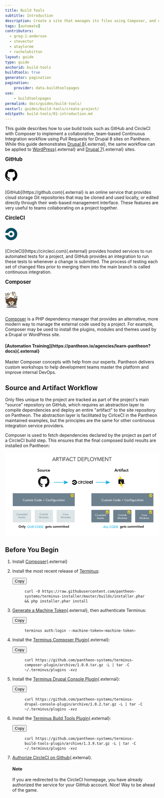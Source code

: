 ```yaml
---
title: Build Tools
subtitle: Introduction
description: Create a site that manages its files using Composer, and uses a GitHub PR workflow with Behat tests run via Circle CI.
tags: [automate]
contributors:
  - greg-1-anderson
  - stevector
  - ataylorme
  - rachelwhitton
layout: guide
type: guide
anchorid: build-tools
buildtools: true
generator: pagination
pagination:
    provider: data.buildtoolspages
use:
    - buildtoolspages
permalink: docs/guides/build-tools/
nexturl: guides/build-tools/create-project/
editpath: build-tools/01-introduction.md
---
```

This guide describes how to use build tools such as GitHub and CircleCI with Composer to implement a collaborative, team-based Continuous Integration workflow using Pull Requests for Drupal 8 sites on Pantheon. While this guide demonstrates [Drupal 8](https://github.com/pantheon-systems/example-drops-8-composer){.external}, the same workflow can be applied to [WordPress](https://github.com/pantheon-systems/example-wordpress-composer){.external} and [Drupal 7](https://github.com/pantheon-systems/example-drops-7-composer){.external} sites.

<div class="flex-panel-group">
  <div class="flex-panel-item">
    <div class="flex-panel-body">
      <div class="flex-panel-title">
        <h4 class="info" style="margin-top:10px;font-size:larger">GitHub</h3>
        <div class="pantheon-official">
          <img alt="GitHub Logo" src="/source/docs/assets/images/github-logo.svg" class="main-topic-info__plugin-image" style="max-width:40px;margin-bottom:10px!important;">
          <p class="pantheon-official"></p>
        </div>
      </div>
      <p class="topic-info__description" markdown="1">[GitHub](https://github.com){.external} is an online service that provides cloud storage Git repositories that may be cloned and used locally, or edited directly through their web-based management interface. These features are very useful to teams collaborating on a project together.</p>
    </div>
  </div>
  <div class="flex-panel-item">
    <div class="flex-panel-body">
      <div class="flex-panel-title">
        <h4 class="info" style="margin-top:10px;font-size:larger">CircleCI</h3>
        <div class="pantheon-official">
          <img alt="CircleCI Logo" src="/source/docs/assets/images/circleci-logo.svg" class="main-topic-info__plugin-image" style="max-width:40px;margin-bottom:10px!important;">
          <p class="pantheon-official"></p>
        </div>
      </div>
      <p class="topic-info__description" markdown="1">[CircleCI](https://circleci.com){.external} provides hosted services to run automated tests for a project, and GitHub provides an integration to run these tests to whenever a change is submitted. The process of testing each set of changed files prior to merging them into the main branch is called continuous integration.</p>
    </div>
  </div>
  <div class="flex-panel-item">
    <div class="flex-panel-body">
      <div class="flex-panel-title">
        <h4 class="info" style="margin-top:10px;font-size:larger">Composer</h3>
        <div class="pantheon-official">
          <img alt="Composer Logo" src="/source/docs/assets/images/composer-logo.svg" class="main-topic-info__plugin-image" style="max-width:40px;margin-bottom:10px!important;">
          <p class="pantheon-official"></p>
        </div>
      </div>
      <p class="topic-info__description"><a href="/docs/composer/">Composer</a> is a PHP dependency manager that provides an alternative, more modern way to manage the external code used by a project. For example, Composer may be used to install the plugins, modules and themes used by a Drupal or WordPress site.</p>
    </div>
  </div>
</div>

<div class="enablement" markdown="1">
  <h4 class="info" markdown="1">[Automation Training](https://pantheon.io/agencies/learn-pantheon?docs){.external}</h4>
  Master Composer concepts with help from our experts. Pantheon delivers custom workshops to help development teams master the platform and improve internal DevOps.
</div>

## Source and Artifact Workflow
Only files unique to the project are tracked as part of the project's main "source" repository on GitHub, which requires an abstraction layer to compile dependencies and deploy an entire "artifact" to the site repository on Pantheon. The abstraction layer is facilitated by CirlceCI in the Pantheon maintained examples, but the principles are the same for other continuous integration service providers.

Composer is used to fetch dependencies declared by the project as part of a CircleCI build step. This ensures that the final composed build results are installed on Pantheon:

![Artifact Deployment](/source/docs/assets/images/artifact-deployment.png)

## Before You Begin

1. Install [Composer](https://getcomposer.org){.external}
2. Install the most recent release of [Terminus](/docs/terminus/):

    <div class="copy-snippet">
      <button class="btn btn-default btn-clippy" data-clipboard-target="#terminus-installer">Copy</button>
      <figure><pre id="terminus-installer"><code class="command bash" data-lang="bash">curl -O https://raw.githubusercontent.com/pantheon-systems/terminus-installer/master/builds/installer.phar && php installer.phar install</code></pre></figure>
    </div>

3. [Generate a Machine Token](https://dashboard.pantheon.io/machine-token/create){.external}, then authenticate Terminus:

      <div class="copy-snippet">
        <button class="btn btn-default btn-clippy" data-clipboard-target="#mac-mt-auth">Copy</button>
        <figure><pre id="mac-mt-auth"><code class="command bash" data-lang="bash">terminus auth:login --machine-token=&lsaquo;machine-token&rsaquo;</code></pre></figure>
      </div>

4. Install the [Terminus Composer Plugin](https://github.com/pantheon-systems/terminus-composer-plugin){.external}:

    <div class="copy-snippet">
      <button class="btn btn-default btn-clippy" data-clipboard-target="#composer-plugin">Copy</button>
      <figure><pre id="composer-plugin"><code class="command bash" data-lang="bash">curl https://github.com/pantheon-systems/terminus-composer-plugin/archive/1.0.0.tar.gz -L | tar -C ~/.terminus/plugins -xvz</code></pre></figure>
    </div>

5. Install the [Terminus Drupal Console Plugin](https://github.com/pantheon-systems/terminus-drupal-console-plugin){.external}:

    <div class="copy-snippet">
      <button class="btn btn-default btn-clippy" data-clipboard-target="#console-plugin">Copy</button>
      <figure><pre id="console-plugin"><code class="command bash" data-lang="bash">curl https://github.com/pantheon-systems/terminus-drupal-console-plugin/archive/1.0.2.tar.gz -L | tar -C ~/.terminus/plugins -xvz</code></pre></figure>
    </div>

6. Install the [Terminus Build Tools Plugin](https://github.com/pantheon-systems/terminus-build-tools-plugin){.external}:

    <div class="copy-snippet">
      <button class="btn btn-default btn-clippy" data-clipboard-target="#build-tools-plugin">Copy</button>
      <figure><pre id="build-tools-plugin"><code class="command bash" data-lang="bash">curl https://github.com/pantheon-systems/terminus-build-tools-plugin/archive/1.3.9.tar.gz -L | tar -C ~/.terminus/plugins -xvz</code></pre></figure>
    </div>

7. [Authorize CircleCI on Github](https://github.com/login/oauth/authorize?client_id=78a2ba87f071c28e65bb){.external}.

    <div class="alert alert-info">
    <h4 class="info">Note</h4>
    <p markdow="1">If you are redirected to the CircleCI homepage, you have already authorized the service for your GitHub account. Nice! Way to be ahead of the game.</p>
    </div>
